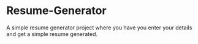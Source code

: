 # Resume-Generator
A simple resume generator project where you have you enter your details and get a simple resume generated.
